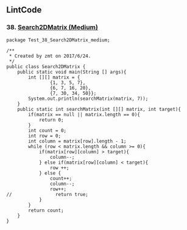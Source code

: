 ## LintCode
### 38. <a href="http://lintcode.com/problem/search-a-2d-matrix-ii"> Search2DMatrix (Medium) </a>

	package Test_38_Search2DMatrix_medium;

	/**
	 * Created by zmt on 2017/6/24.
	 */
	public class Search2DMatrix {
	    public static void main(String [] args){
	        int [][] matrix = {
	                {1, 3, 5, 7},
	                {6, 7, 16, 20},
	                {7, 30, 34, 50}};
	        System.out.println(searchMatrix(matrix, 7));
	    }
	    public static int searchMatrix(int [][] matrix, int target){
	        if(matrix == null || matrix.length == 0){
	            return 0;
	        }
	        int count = 0;
	        int row = 0;
	        int column = matrix[row].length - 1;
	        while (row < matrix.length && column >= 0){
	            if(matrix[row][column] > target){
	                column--;
	            } else if(matrix[row][column] < target){
	                row ++;
	            } else {
	                count++;
	                column--;
	                row++;
	//                return true;
	            }
	        }
	        return count;
	    }
	}
